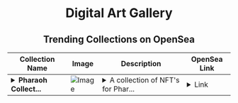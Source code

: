 <div align="center">

# Digital Art Gallery

## Trending Collections on OpenSea

| Collection Name                       | Image                                                                                     | Description                       | OpenSea Link                                                                                          |
|---------------------------------------|-------------------------------------------------------------------------------------------|-----------------------------------|--------------------------------------------------------------------------------------------------------|
| **<details><summary>Pharaoh Collect...</summary>Pharaoh Collection</details>** | ![Image](https://i.seadn.io/s/raw/files/1f6214e09e052db360d346638016a241.png?w=500&auto=format?w=200&auto=format) | <details><summary>A collection of NFT's for Phar...</summary>A collection of NFT's for Pharaoh Exchange</details> | <details><summary>Link</summary>[Pharaoh Collection](https://opensea.io/collection/pharaoh-collection-3)</details> |

</div>